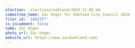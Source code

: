 ```yaml
---
election: _elections/oakland/2024-11-05.md
committee_name: Zac Unger for Oakland City Council 2024
filer_id: '1462377'
is_incumbent: false
name: Zac Unger
photo_url: Zac-Unger
website_url: https://www.zac4oakland.com/
---
```

